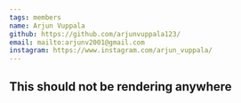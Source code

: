 ```yaml
---
tags: members 
name: Arjun Vuppala
github: https://github.com/arjunvuppala123/
email: mailto:arjunv2001@gmail.com
instagram: https://www.instagram.com/arjun_vuppala/ 
---
```


## This should not be rendering anywhere
